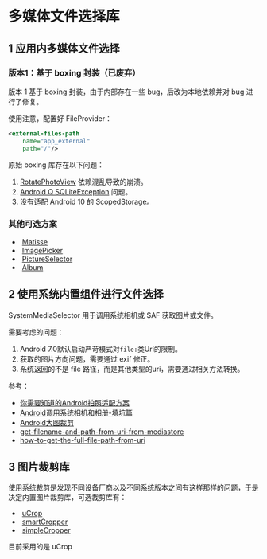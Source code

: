 # 多媒体文件选择库


## 1 应用内多媒体文件选择

### 版本1：基于 boxing 封装（已废弃）

版本 1 基于 boxing 封装，由于内部存在一些 bug，后改为本地依赖并对 bug 进行了修复。

使用注意，配置好 FileProvider：

```xml
<external-files-path
    name="app_external"
    path="/"/>
```

原始 boxing 库存在以下问题：

1.  [RotatePhotoView](https://github.com/ChenSiLiang/RotatePhotoView) 依赖混乱导致的崩溃。
2.  [Android Q SQLiteException](https://github.com/bilibili/boxing/issues/154) 问题。
3. 没有适配 Android 10 的 ScopedStorage。

### 其他可选方案

-  [Matisse](https://github.com/zhihu/Matisse)
-  [ImagePicker](https://github.com/jeasonlzy/ImagePicker)
-  [PictureSelector](https://github.com/LuckSiege/PictureSelector)
-  [Album](https://github.com/yanzhenjie/Album)

## 2 使用系统内置组件进行文件选择

SystemMediaSelector 用于调用系统相机或 SAF 获取图片或文件。

需要考虑的问题：

1. Android 7.0默认启动严苛模式对`file:`类Uri的限制。
2. 获取的图片方向问题，需要通过 exif 修正。
3. 系统返回的不是 file 路径，而是其他类型的uri，需要通过相关方法转换。

参考：

- [你需要知道的Android拍照适配方案](http://www.jianshu.com/p/f269bcda335f)
- [Android调用系统相机和相册-填坑篇](http://wuxiaolong.me/2016/05/24/Android-Photograph-Album2/)
- [Android大图裁剪](http://ryanhoo.github.io/blog/2014/06/03/the-ultimate-approach-to-crop-photos-on-android-2/)
- [get-filename-and-path-from-uri-from-mediastore](https://stackoverflow.com/questions/3401579/get-filename-and-path-from-uri-from-mediastore)
- [how-to-get-the-full-file-path-from-uri](https://stackoverflow.com/questions/13209494/how-to-get-the-full-file-path-from-uri)

## 3 图片裁剪库

使用系统裁剪是发现不同设备厂商以及不同系统版本之间有这样那样的问题，于是决定内置图片裁剪库，可选裁剪库有：

-  [uCrop](https://github.com/Yalantis/uCrop)
-  [smartCropper](https://github.com/pqpo/SmartCropper)
-  [simpleCropper](https://github.com/igreenwood/SimpleCropView)

目前采用的是 uCrop
